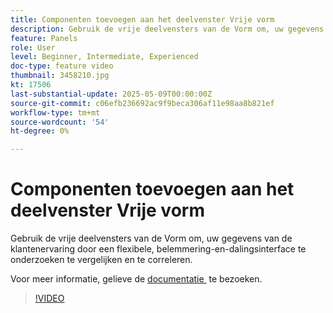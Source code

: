 ```yaml
---
title: Componenten toevoegen aan het deelvenster Vrije vorm
description: Gebruik de vrije deelvensters van de Vorm om, uw gegevens van de klantenervaring door een flexibele, belemmering-en-dalingsinterface te onderzoeken te vergelijken en te correleren.
feature: Panels
role: User
level: Beginner, Intermediate, Experienced
doc-type: feature video
thumbnail: 3458210.jpg
kt: 17506
last-substantial-update: 2025-05-09T00:00:00Z
source-git-commit: c06efb236692ac9f9beca306af11e98aa8b821ef
workflow-type: tm+mt
source-wordcount: '54'
ht-degree: 0%

---
```


# Componenten toevoegen aan het deelvenster Vrije vorm

Gebruik de vrije deelvensters van de Vorm om, uw gegevens van de klantenervaring door een flexibele, belemmering-en-dalingsinterface te onderzoeken te vergelijken en te correleren.

Voor meer informatie, gelieve de [&#x200B; documentatie &#x200B;](https://experienceleague.adobe.com/nl/docs/analytics-platform/using/cja-workspace/panels/freeform-panel) te bezoeken.

>[!VIDEO](https://video.tv.adobe.com/v/3458210/?learn=on)
